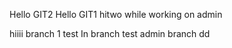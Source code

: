 Hello GIT2
Hello GIT1
hitwo
while working on admin


hiiii
branch 1
test
In branch test
admin branch
dd

